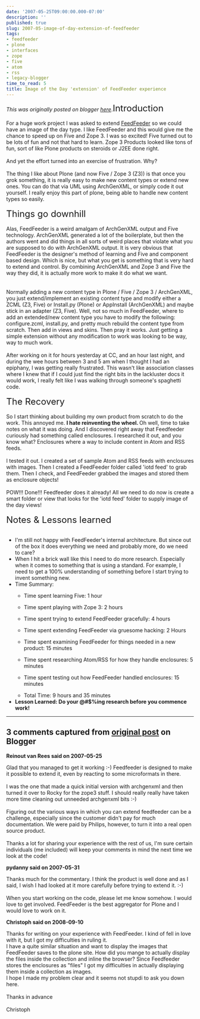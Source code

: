 ```yaml
---
date: '2007-05-25T09:00:00.000-07:00'
description: ''
published: true
slug: 2007-05-image-of-day-extension-of-feedfeeder
tags:
- feedfeeder
- plone
- interfaces
- zope
- five
- atom
- rss
- legacy-blogger
time_to_read: 5
title: Image of the Day 'extension' of FeedFeeder experience
---
```


*This was originally posted on blogger [here](https://pydanny.blogspot.com/2007/05/image-of-day-extension-of-feedfeeder.html)*.<font size="5">Introduction</font><br /><br />For a huge work project I was asked to extend <a href="http://plone.org/products/feedfeeder">FeedFeeder</a> so we could have an image of the day type.  I like FeedFeeder and this would give me the chance to speed up on Five and Zope 3.  I was so excited!  Five turned out to be lots of fun and not that hard to learn.  Zope 3 Products looked like tons of fun, sort of like Plone products on steroids or J2EE done right.<br /><br />And yet the effort turned into an exercise of frustration.  Why?<br /><br />The thing I like about Plone (and now Five / Zope 3 (Z3)) is that once you grok something, it is really easy to make new content types or extend new ones.  You can do that via UML using ArchGenXML, or simply code it out yourself.  I really enjoy this part of plone, being able to handle new content types so easily.<br /><br /><font size="5">Things go downhill</font><br /><br />Alas, FeedFeeder is a weird amalgam of ArchGenXML output and Five technology.  ArchGenXML generated a lot of the boilerplate, but then the authors went and did things in all sorts of weird places that violate what you are supposed to do with ArchGenXML output.  It is very obvious that FeedFeeder is the designer's method of learning and Five and component based design.  Which is nice, but what you get is something that is very hard to extend and control.  By combining ArchGenXML and Zope 3 and Five the way they did, it is actually more work to make it do what we want.<br /><br /><br />Normally adding a new content type in Plone / Five / Zope 3 / ArchGenXML, you just extend/implement an existing content type  and modify either a ZCML (Z3, Five) or Install.py (Plone) or AppInstall (ArchGenXML) and maybe stick in an adapter (Z3, Five).  Well, not so much in FeedFeeder, where to add an extended/new content type you have to modify the following: configure.zcml, install.py, and pretty much rebuild the content type from scratch.  Then add in views and skins.  Then pray it works.  Just getting a simple extension without any modification to work was looking to be way, way to much work.<br /><br />After working on it for hours yesterday at CC, and an hour last night, and during the wee hours between 3 and 5 am when I thought I had an epiphany, I was getting really frustrated.  This wasn't like association classes where I knew that if I could just find the right bits in the lackluster docs it would work, I really felt like I was walking through someone's spaghetti code.<br /><br /><font size="5">The Recovery</font><br /><br />So I start thinking about building my own product from scratch to do the work.  This annoyed me.  <font style="font-weight: bold;">I hate reinventing the wheel. </font> Oh well, time to take notes on what it was doing.  And I discovered right away that Feedfeeder curiously had something called enclosures.  I researched it out, and you know what?  Enclosures where a way to include content in Atom and RSS feeds.<br /><br />I tested it out.  I created a set of sample Atom and RSS feeds with enclosures with images.  Then I created a FeedFeeder folder called 'iotd feed' to grab them.  Then I check, and FeedFeeder grabbed the images and stored them as enclosure objects!<br /><br />POW!!! Done!!! Feedfeeder does it already!  All we need to do now is create a smart folder or view that looks for the 'iotd feed' folder to supply image of the day views!<br /><br /><font size="5">Notes & Lessons learned</font><br /><br /><ul><li>    I'm still not happy with FeedFeeder's internal architecture.  But since out of the box it does everything we need and probably more, do we need to care?</li><li>    When I hit a brick wall like this I need to do more research.  Especially when it comes to something that is using a standard.  For example, I need to get a 100% understanding of something before I start trying to invent something new.</li><li>    Time Summary:</li><ul><li>          Time spent learning Five: 1 hour</li></ul><ul><li>          Time spent playing with Zope 3: 2 hours</li></ul><ul><li>          Time spent trying to extend FeedFeeder gracefully: 4 hours</li></ul><ul><li>          Time spent extending FeedFeeder via gruesome hacking: 2 Hours</li></ul><ul><li>          Time spent examining FeedFeeder for things needed in a new product: 15 minutes</li></ul><ul><li>          Time spent researching Atom/RSS for how they handle enclosures: 5 minutes</li></ul><ul><li>          Time spent testing out how FeedFeeder handled enclosures: 15 minutes</li></ul><ul><li>          Total Time: 9 hours and 35 minutes</li></ul><li style="font-weight: bold;">    Lesson Learned: Do your @#$%ing research before you commence work!</li></ul>

---

## 3 comments captured from [original post](https://pydanny.blogspot.com/2007/05/image-of-day-extension-of-feedfeeder.html) on Blogger

**Reinout van Rees said on 2007-05-25**

Glad that you managed to get it working :-) Feedfeeder is designed to make it possible to extend it, even by reacting to some microformats in there.<br /><br />I was the one that made a quick initial version with archgenxml and then turned it over to Rocky for the zope3 stuff. I should really really have taken more time cleaning out unneeded archgenxml bits :-)<br /><br />Figuring out the various ways in which you can extend feedfeeder can be a challenge, especially since the customer didn't pay for much documentation. We were paid by Philips, however, to turn it into a real open source product. <br /><br />Thanks a lot for sharing your experience with the rest of us, I'm sure certain individuals (me included) will keep your comments in mind the next time we look at the code!

**pydanny said on 2007-05-31**

Thanks much for the commentary.  I think the product is well done and as I said, I wish I had looked at it more carefully before trying to extend it.  :-)<br /><br />When you start working on the code, please let me know somehow.  I would love to get involved.  FeedFeeder is the best aggregator for Plone and I would love to work on it.

**Christoph said on 2008-09-10**

Thanks for writing on your experience with FeedFeeder. I kind of fell in love with it, but I got my difficulties in ruling it. <br />I have a quite similar situation and want to display the images that FeedFeeder saves to the plone site. How did you mange to actually display the files inside the collection and inline the browser? Since Feedfeeder stores the enclosures as "files" I got my difficulties in actually displaying them inside a collection as images.<br />I hope I made my problem clear and it seems not stupdi to ask you down here. <br /><br />Thanks in advance<br /><br />Christoph

